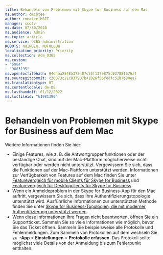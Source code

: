 ```yaml
---
title: Behandeln von Problemen mit Skype for Business auf dem Mac
ms.author: cmcatee
author: cmcatee-MSFT
manager: scotv
ms.date: 07/30/2020
ms.audience: Admin
ms.topic: article
ms.service: o365-administration
ROBOTS: NOINDEX, NOFOLLOW
localization_priority: Priority
ms.collection: Adm_O365
ms.custom:
- "5984"
- "9003195"
ms.openlocfilehash: 94d4aa2848b379407d55f1379875c027881676af
ms.sourcegitcommit: c26373c21c837937b41026f56fedfc51b7b80ea7
ms.translationtype: HT
ms.contentlocale: de-DE
ms.lasthandoff: 01/12/2022
ms.locfileid: "61981390"
---
```

# <a name="troubleshoot-issues-with-skype-for-business-on-mac"></a>Behandeln von Problemen mit Skype for Business auf dem Mac

Weitere Informationen finden Sie hier: 

- Einige Features, wie z. B. die Antwortgruppenfunktionen oder der beständige Chat, sind auf der Mac-Plattform möglicherweise nicht verfügbar oder werden nicht unterstützt. Vergewissern Sie sich, dass die Funktionen auf der Mac-Plattform unterstützt werden. Informationen zur Verfügbarkeit von Features auf dem Mac finden Sie unter [Featurevergleich für mobile Clients für Skype for Business](https://technet.microsoft.com/library/Dn951412.aspx) und [Featurevergleich für Desktopclients für Skype for Business](https://docs.microsoft.com/skypeforbusiness/plan-your-deployment/clients-and-devices/desktop-feature-comparison).
- Wenn ein Anmeldeproblem in der Skype for Business-App für den Mac auftritt, vergewissern Sie sich, dass Ihre Authentifizierungstopologie unterstützt wird. Ausführliche Informationen zur unterstützten Methode finden Sie unter [Skype for Business-Topologien, die mit moderner Authentifizierung unterstützt werden](https://docs.microsoft.com/skypeforbusiness/plan-your-deployment/modern-authentication/topologies-supported).  
- Wenn diese Informationen Ihre Fragen nicht beantworten, öffnen Sie ein Supportticket. Sammeln Sie so viele Informationen wie möglich, bevor Sie das Ticket öffnen. Sammeln Sie beispielsweise alle Protokolle und Fehlermeldungen. Zum Sammeln von Protokollen auf dem wechseln Sie zu  **-App** > **Einstellungen** > **Protokolle erfassen**.  Das Protokoll sollte möglichst viele Details von der Anmeldung bis zum Fehlerpunkt enthalten.